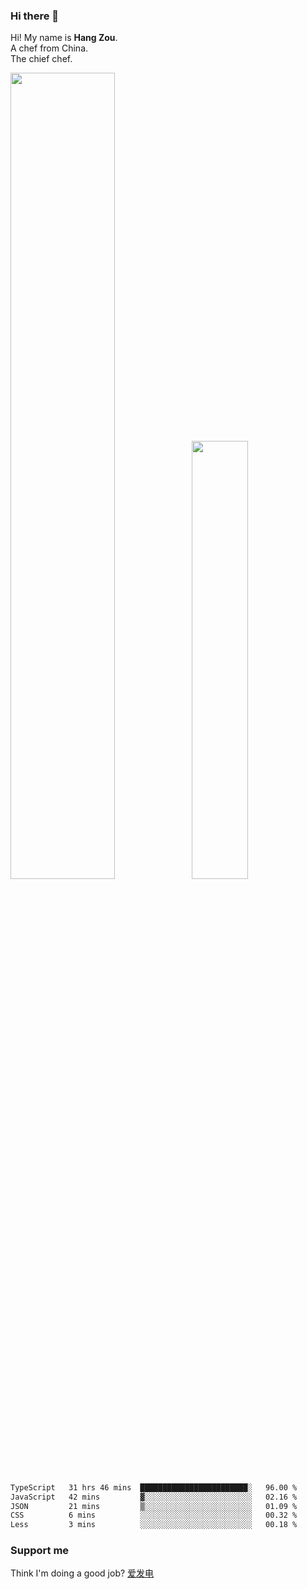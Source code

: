 ### Hi there 👋

Hi! My name is **Hang Zou**.  
A chef from China.  
The chief chef.

<img align="" width="57.5%" src="https://github-readme-stats.vercel.app/api?username=zouhangwithsweet&hide_title=true&hide_border=true&show_icons=true&include_all_commits=true&line_height=21" /><img align="" width="42.4%" src="https://github-readme-stats.vercel.app/api/top-langs/?username=zouhangwithsweet&hide_title=true&hide_border=true&layout=compact" />

<!--START_SECTION:waka-->

```txt
TypeScript   31 hrs 46 mins  ████████████████████████░   96.00 %
JavaScript   42 mins         ▓░░░░░░░░░░░░░░░░░░░░░░░░   02.16 %
JSON         21 mins         ▒░░░░░░░░░░░░░░░░░░░░░░░░   01.09 %
CSS          6 mins          ░░░░░░░░░░░░░░░░░░░░░░░░░   00.32 %
Less         3 mins          ░░░░░░░░░░░░░░░░░░░░░░░░░   00.18 %
```

<!--END_SECTION:waka-->

### Support me

Think I'm doing a good job? [爱发电](https://afdian.net/@zouhangsweet)
